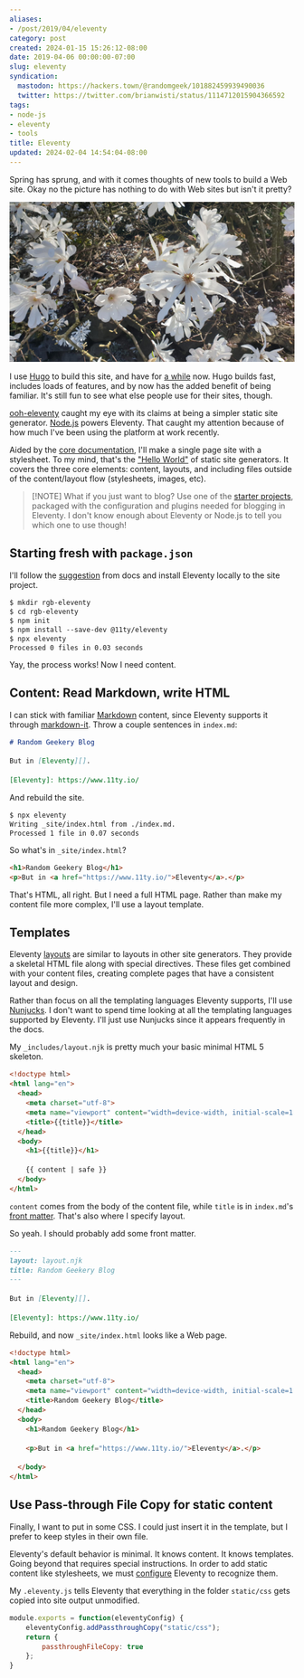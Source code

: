 ```yaml
---
aliases:
- /post/2019/04/eleventy
category: post
created: 2024-01-15 15:26:12-08:00
date: 2019-04-06 00:00:00-07:00
slug: eleventy
syndication:
  mastodon: https://hackers.town/@randomgeek/101882459939490036
  twitter: https://twitter.com/brianwisti/status/1114712015904366592
tags:
- node-js
- eleventy
- tools
title: Eleventy
updated: 2024-02-04 14:54:04-08:00
---
```


Spring has sprung, and with it comes thoughts of new tools to build a Web site. Okay no the picture has nothing to do with Web sites but isn't it pretty?

<!--more-->

![attachments/img/2019/cover-2019-04-06.jpg](../../../attachments/img/2019/cover-2019-04-06.jpg)

I use [Hugo](../../../card/Hugo.md) to build this site, and have for [a while](../../2015/09/next-hugo.md) now. Hugo builds fast, includes loads of features, and by now has the added benefit of being familiar. It's still fun to see what else people use for their sites, though.

[ooh-eleventy](ooh-eleventy.md) caught my eye with its claims at being a simpler static site generator. [Node.js](../../../card/Node.js.md) powers Eleventy. That caught my attention because of how much I've been using the platform at work recently.

Aided by the [core documentation](https://www.11ty.io/docs/), I'll make a single page site with a stylesheet. To my mind, that's the ["Hello World"](https://en.wikipedia.org/wiki/%22Hello,_World!%22_program) of static site generators. It covers the three core elements: content, layouts, and including files outside of the content/layout flow (stylesheets, images, etc).

 > 
 > \[!NOTE\] What if you just want to blog?
 > Use one of the [starter projects](https://www.11ty.io/docs/starter/), packaged with the configuration and plugins needed for blogging in Eleventy. I don't know enough about Eleventy or Node.js to tell you which one to use though!

## Starting fresh with `package.json`

I'll follow the [suggestion](https://www.11ty.io/docs/local-installation/) from docs and install Eleventy locally to the site project.

````console
$ mkdir rgb-eleventy
$ cd rgb-eleventy
$ npm init
$ npm install --save-dev @11ty/eleventy
$ npx eleventy
Processed 0 files in 0.03 seconds
````

Yay, the process works! Now I need content.

## Content: Read Markdown, write HTML

I can stick with familiar [Markdown](../../../card/Markdown.md) content, since Eleventy supports it through [markdown-it](https://markdown-it.github.io/). Throw a couple sentences in `index.md`:

````markdown
# Random Geekery Blog

But in [Eleventy][].

[Eleventy]: https://www.11ty.io/
````

And rebuild the site.

````shell
$ npx eleventy
Writing _site/index.html from ./index.md.
Processed 1 file in 0.07 seconds
````

So what's in `_site/index.html`?

````html
<h1>Random Geekery Blog</h1>
<p>But in <a href="https://www.11ty.io/">Eleventy</a>.</p>
````

That's HTML, all right. But I need a full HTML page. Rather than make my content file more complex, I'll use a layout template.

## Templates

Eleventy [layouts](https://www.11ty.io/docs/layouts/) are similar to layouts in other site generators. They provide a skeletal HTML file along with special directives. These files get combined with your content files, creating complete pages that have a consistent layout and design.

Rather than focus on all the templating languages Eleventy supports, I'll use
[Nunjucks](https://mozilla.github.io/nunjucks/). I don't want to spend time looking at all the templating languages supported by Eleventy. I'll just use Nunjucks since it appears frequently in the docs.

My `_includes/layout.njk` is pretty much your basic minimal HTML 5 skeleton.

````html
<!doctype html>
<html lang="en">
  <head>
    <meta charset="utf-8">
    <meta name="viewport" content="width=device-width, initial-scale=1.0">
    <title>{{title}}</title>
  </head>
  <body>
    <h1>{{title}}</h1>

    {{ content | safe }}
  </body>
</html>
````

`content` comes from the body of the content file, while `title` is in `index.md`'s [front matter](https://www.11ty.io/docs/data-frontmatter/). That's also where I specify layout.

So yeah. I should probably add some front matter.

````markdown
---
layout: layout.njk
title: Random Geekery Blog
---

But in [Eleventy][].

[Eleventy]: https://www.11ty.io/
````

Rebuild, and now `_site/index.html` looks like a Web page.

````html
<!doctype html>
<html lang="en">
  <head>
    <meta charset="utf-8">
    <meta name="viewport" content="width=device-width, initial-scale=1.0">
    <title>Random Geekery Blog</title>
  </head>
  <body>
    <h1>Random Geekery Blog</h1>

    <p>But in <a href="https://www.11ty.io/">Eleventy</a>.</p>

  </body>
</html>
````

## Use Pass-through File Copy for static content

Finally, I want to put in some CSS. I could just insert it in the template, but I prefer to keep styles in their own file.

Eleventy's default behavior is minimal. It knows content. It knows templates. Going beyond that requires special instructions. In order to add static content like stylesheets, we must [configure](https://www.11ty.io/docs/config/) Eleventy to recognize them.

My `.eleventy.js` tells Eleventy that everything in the folder `static/css` gets copied into site output unmodified.

````javascript
module.exports = function(eleventyConfig) {
    eleventyConfig.addPassthroughCopy("static/css");
    return {
        passthroughFileCopy: true
    };
}
````